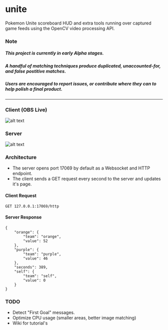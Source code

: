 # unite
Pokemon Unite scoreboard HUD and extra tools running over captured game feeds using the OpenCV video processing API.

### Note
##### This project is currently in early Alpha stages. 
##### A handful of matching techniques produce duplicated, unaccounted-for, and false postitive matches.
##### Users are encouraged to report issues, or contribute where they can to help polish a final product.

----

### Client (OBS Live)
![alt text](https://github.com/pidgy/unite/blob/master/data/client.gif "Client")

### Server
![alt text](https://github.com/pidgy/unite/blob/master/data/server.gif "server")

### Architecture

- The server opens port 17069 by default as a Websocket and HTTP endpoint. 
- The client sends a GET request every second to the server and updates it's page.

#### Client Request
```
GET 127.0.0.1:17069/http
```

#### Server Response
```
{
    "orange": {
        "team": "orange",
        "value": 52
    },
    "purple": {
        "team": "purple",
        "value": 46
    },
    "seconds": 389,
    "self": {
        "team": "self",
        "value": 0
    }
}
```

### TODO
- Detect "First Goal" messages.
- Optimize CPU usage (smaller areas, better image matching)
- Wiki for tutorial's
